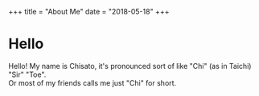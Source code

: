 +++
title = "About Me"
date = "2018-05-18"
+++

# Hello

Hello! My name is Chisato, it's pronounced sort of like "Chi" (as in Taichi) "Sir" "Toe".  
Or most of my friends calls me just "Chi" for short.  


